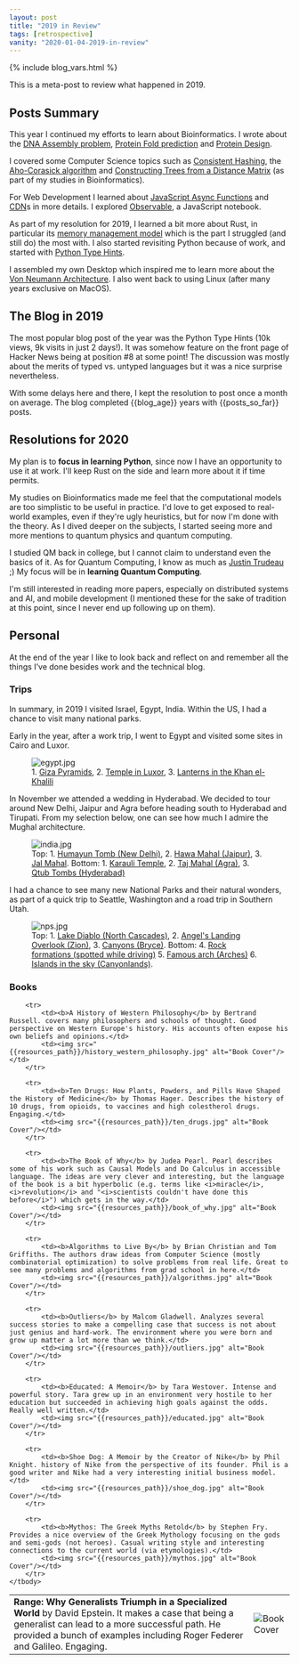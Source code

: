 ```yaml
---
layout: post
title: "2019 in Review"
tags: [retrospective]
vanity: "2020-01-04-2019-in-review"
---
```


{% include blog_vars.html %}

This is a meta-post to review what happened in 2019.

<!--more-->

## Posts Summary

This year I continued my efforts to learn about Bioinformatics. I wrote about the [DNA Assembly problem]({{site.url}}/blog/2019/01/22/dna-assembly.html), [Protein Fold prediction]({{site.url}}/blog/2019/09/06/protein-folding-prediction.html) and [Protein Design]({{site.url}}/blog/2019/09/30/protein-design.html).

I covered some Computer Science topics such as [Consistent Hashing]({{site.url}}/blog/2019/04/12/consistent-hashing.html), the [Aho-Corasick algorithm]({{site.url}}/blog/2019/11/09/aho-corasick.html) and [Constructing Trees from a Distance Matrix]({{site.url}}/blog/2019/05/10/constructing-trees-from-a-distance-matrix.html) (as part of my studies in Bioinformatics).

For Web Development I learned about [JavaScript Async Functions]({{site.url}}/blog/2019/07/01/async-functions-in-javascript.html) and [CDN]({{site.url}}/blog/2019/07/21/content-delivery-network.html)s in more details. I explored [Observable]({{site.url}}/blog/2020/01/04/observable.html), a JavaScript notebook.

As part of my resolution for 2019, I learned a bit more about Rust, in particular its [memory management model]({{site.url}}/blog/2019/03/13/rust-memory-management.html) which is the part I struggled (and still do) the most with. I also started revisiting Python because of work, and started with [Python Type Hints]({{site.url}}/blog/2019/12/26/python-type-hints.html).

I assembled my own Desktop which inspired me to learn more about the [Von Neumann Architecture]({{site.url}}/blog/2019/06/10/von-neumann-architecture.html). I also went back to using Linux (after many years exclusive on MacOS).

## The Blog in 2019

The most popular blog post of the year was the Python Type Hints (10k views, 9k visits in just 2 days!). It was somehow feature on the front page of Hacker News being at position #8 at some point! The discussion was mostly about the merits of typed vs. untyped languages but it was a nice surprise nevertheless.

With some delays here and there, I kept the resolution to post once a month on average. The blog completed {{blog_age}} years with {{posts_so_far}} posts.

## Resolutions for 2020

My plan is to **focus in learning Python**, since now I have an opportunity to use it at work. I'll keep Rust on the side and learn more about it if time permits.

My studies on Bioinformatics made me feel that the computational models are too simplistic to be useful in practice. I'd love to get exposed to real-world examples, even if they're ugly heuristics, but for now I'm done with the theory. As I dived deeper on the subjects, I started seeing more and more mentions to quantum physics and quantum computing.

I studied QM back in college, but I cannot claim to understand even the basics of it. As for Quantum Computing, I know as much as [Justin Trudeau](https://www.youtube.com/watch?v=4ZBLSjF56S8) ;) My focus will be in **learning Quantum Computing**.

I'm still interested in reading more papers, especially on distributed systems and AI, and mobile development (I mentioned these for the sake of tradition at this point, since I never end up following up on them).

## Personal

At the end of the year I like to look back and reflect on and remember all the things I’ve done besides work and the technical blog.

### Trips

In summary, in 2019 I visited Israel, Egypt, India. Within the US, I had a chance to visit many national parks.

Early in the year, after a work trip, I went to Egypt and visited some sites in Cairo and Luxor.

<figure class="center_children">
    <img src="{{site.url}}/resources/blog/2020-01-04-2019-in-review/2019_12_egypt.jpg" alt="egypt.jpg" />
    <figcaption> 1. <a href="https://photos.app.goo.gl/KcDLhH2RDYs1fyVC7">Giza Pyramids</a>, 2. <a href="https://photos.app.goo.gl/tdMD1wwapTuyqrf49">Temple in Luxor</a>, 3. <a href="https://photos.app.goo.gl/VBxgqPH2wMfVxqGSA">Lanterns in the Khan el-Khalili</a></figcaption>
</figure>

In November we attended a wedding in Hyderabad. We decided to tour around New Delhi, Jaipur and Agra before heading south to Hyderabad and Tirupati. From my selection below, one can see how much I admire the Mughal architecture.

<figure class="center_children">
    <img src="{{site.url}}/resources/blog/2020-01-04-2019-in-review/2019_12_india.jpg" alt="india.jpg" />
    <figcaption> Top: 1. <a href="https://photos.app.goo.gl/otyJ4tNYctDKE1GXA">Humayun Tomb (New Delhi)</a>, 2. <a href="https://photos.app.goo.gl/owtzS4KgbkbnFSbf8">Hawa Mahal (Jaipur)</a>, 3. <a href="https://photos.app.goo.gl/z7hQ5rvqi3tXXXrw6">Jal Mahal</a>. Bottom: 1. <a href="https://photos.app.goo.gl/prwCjctwS6k8T7679">Karauli Temple</a>, 2. <a href="https://photos.app.goo.gl/fV3a5uZwGs1nuadF7">Taj Mahal (Agra)</a>, 3. <a href="https://photos.app.goo.gl/fV3a5uZwGs1nuadF7">Qtub Tombs (Hyderabad)</a></figcaption>
</figure>

I had a chance to see many new National Parks and their natural wonders, as part of a quick trip to Seattle, Washington and a road trip in Southern Utah.

<figure class="center_children">
    <img src="{{site.url}}/resources/blog/2020-01-04-2019-in-review/2019_12_nps.jpg" alt="nps.jpg" />
    <figcaption> Top: 1. <a href="https://photos.app.goo.gl/fV3a5uZwGs1nuadF7">Lake Diablo (North Cascades)</a>, 2. <a href="https://photos.app.goo.gl/gEVkvy8yHdm3bYuu6">Angel's Landing Overlook (Zion)</a>, 3. <a href="https://photos.app.goo.gl/gEVkvy8yHdm3bYuu6">Canyons (Bryce)</a>. Bottom: 4. <a href="https://photos.app.goo.gl/gEVkvy8yHdm3bYuu6">Rock formations (spotted while driving)</a> 5. <a href="https://photos.app.goo.gl/15KpbgXV5SPzBaNy6">Famous arch (Arches)</a> 6. <a href="https://photos.app.goo.gl/8GpE2Y2Xd6Ka8KqN8">Islands in the sky (Canyonlands)</a>.</figcaption>
</figure>

### Books

<table class="books-table">
    <tbody>
        <tr>
            <td><b>Range: Why Generalists Triumph in a Specialized World</b> by David Epstein. It makes a case that being a generalist can lead to a more successful path. He provided a bunch of examples including Roger Federer and Galileo. Engaging.</td>
            <td><img src="{{resources_path}}/range.jpg" alt="Book Cover"/></td>
        </tr>

        <tr>
            <td><b>A History of Western Philosophy</b> by Bertrand Russell. covers many philosophers and schools of thought. Good perspective on Western Europe's history. His accounts often expose his own beliefs and opinions.</td>
            <td><img src="{{resources_path}}/history_western_philosophy.jpg" alt="Book Cover"/></td>
        </tr>

        <tr>
            <td><b>Ten Drugs: How Plants, Powders, and Pills Have Shaped the History of Medicine</b> by Thomas Hager. Describes the history of 10 drugs, from opioids, to vaccines and high colestherol drugs. Engaging.</td>
            <td><img src="{{resources_path}}/ten_drugs.jpg" alt="Book Cover"/></td>
        </tr>

        <tr>
            <td><b>The Book of Why</b> by Judea Pearl. Pearl describes some of his work such as Causal Models and Do Calculus in accessible language. The ideas are very clever and interesting, but the language of the book is a bit hyperbolic (e.g. terms like <i>miracle</i>, <i>revolution</i> and "<i>scientists couldn't have done this before</i>") which gets in the way.</td>
            <td><img src="{{resources_path}}/book_of_why.jpg" alt="Book Cover"/></td>
        </tr>

        <tr>
            <td><b>Algorithms to Live By</b> by Brian Christian and Tom Griffiths. The authors draw ideas from Computer Science (mostly combinatorial optimization) to solve problems from real life. Great to see many problems and algorithms from grad school in here.</td>
            <td><img src="{{resources_path}}/algorithms.jpg" alt="Book Cover"/></td>
        </tr>

        <tr>
            <td><b>Outliers</b> by Malcom Gladwell. Analyzes several success stories to make a compelling case that success is not about just genius and hard-work. The environment where you were born and grow up matter a lot more than we think.</td>
            <td><img src="{{resources_path}}/outliers.jpg" alt="Book Cover"/></td>
        </tr>

        <tr>
            <td><b>Educated: A Memoir</b> by Tara Westover. Intense and powerful story. Tara grew up in an environment very hostile to her education but succeeded in achieving high goals against the odds. Really well written.</td>
            <td><img src="{{resources_path}}/educated.jpg" alt="Book Cover"/></td>
        </tr>

        <tr>
            <td><b>Shoe Dog: A Memoir by the Creator of Nike</b> by Phil Knight. history of Nike from the perspective of its founder. Phil is a good writer and Nike had a very interesting initial business model.</td>
            <td><img src="{{resources_path}}/shoe_dog.jpg" alt="Book Cover"/></td>
        </tr>

        <tr>
            <td><b>Mythos: The Greek Myths Retold</b> by Stephen Fry. Provides a nice overview of the Greek Mythology focusing on the gods and semi-gods (not heroes). Casual writing style and interesting connections to the current world (via etymologies).</td>
            <td><img src="{{resources_path}}/mythos.jpg" alt="Book Cover"/></td>
        </tr>
    </tbody>
</table>
